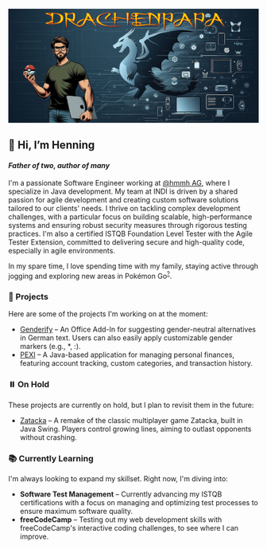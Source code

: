 ![Profile page banner](images/banner.png)

## 👋 Hi, I’m Henning
#### <i>Father of two, author of many</i>

I'm a passionate Software Engineer working at <a href="https://github.com/hmmhag">@hmmh AG</a>, where I specialize in Java development.
My team at INDI is driven by a shared passion for agile development and creating custom software solutions tailored to our clients' needs.
I thrive on tackling complex development challenges, with a particular focus on building scalable, high-performance systems and ensuring robust security measures through rigorous testing practices.
I'm also a certified ISTQB Foundation Level Tester with the Agile Tester Extension, committed to delivering secure and high-quality code, especially in agile environments.

In my spare time, I love spending time with my family, staying active through jogging and exploring new areas in Pokémon Go<sup>[?](## "Friend Code: 5204 2596 1853")</sup>.


### 🚀 Projects
Here are some of the projects I'm working on at the moment:
- [Genderify](https://github.com/drachenpapa/genderify) – An Office Add-In for suggesting gender-neutral alternatives in German text. Users can also easily apply customizable gender markers (e.g., *, :).
- [PEXI](https://github.com/drachenpapa/pexi) – A Java-based application for managing personal finances, featuring account tracking, custom categories, and transaction history.

### ⏸️ On Hold
These projects are currently on hold, but I plan to revisit them in the future:
- [Zatacka](https://github.com/drachenpapa/zatacka) – A remake of the classic multiplayer game Zatacka, built in Java Swing. Players control growing lines, aiming to outlast opponents without crashing.

### 📚 Currently Learning
I'm always looking to expand my skillset. Right now, I'm diving into:
- **Software Test Management** – Currently advancing my ISTQB certifications with a focus on managing and optimizing test processes to ensure maximum software quality.
- **freeCodeCamp** – Testing out my web development skills with freeCodeCamp's interactive coding challenges, to see where I can improve.

